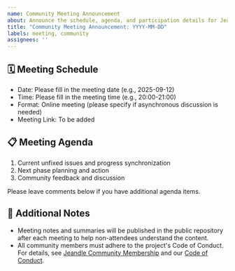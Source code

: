 ```yaml
---
name: Community Meeting Announcement
about: Announce the schedule, agenda, and participation details for Jeandle project community meetings
title: "Community Meeting Announcement: YYYY-MM-DD"
labels: meeting, community
assignees: ''
---
```


## 🗓️ Meeting Schedule

- Date: Please fill in the meeting date (e.g., 2025-09-12)
- Time: Please fill in the meeting time (e.g., 20:00-21:00)
- Format: Online meeting (please specify if asynchronous discussion is needed)
- Meeting Link: To be added

## 📋 Meeting Agenda

1. Current unfixed issues and progress synchronization
2. Next phase planning and action
3. Community feedback and discussion

Please leave comments below if you have additional agenda items.

## 📄 Additional Notes

- Meeting notes and summaries will be published in the public repository after each meeting to help non-attendees understand the content.
- All community members must adhere to the project's Code of Conduct. For details, see [Jeandle Community Membership](../../COMMUNITY_MEMBERSHIP.md) and our [Code of Conduct](../../CODE_OF_CONDUCT.md).
